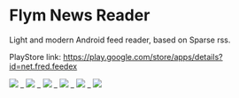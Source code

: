 Flym News Reader
==================

Light and modern Android feed reader, based on Sparse rss.

PlayStore link:
https://play.google.com/store/apps/details?id=net.fred.feedex

![](http://img13.imageshack.us/img13/8111/d41s.png) _
![](http://img513.imageshack.us/img513/9177/8k4y.png) _
![](http://img46.imageshack.us/img46/4355/dd6k.png) _
![](http://img826.imageshack.us/img826/9109/b5t4.png) _
![](http://img854.imageshack.us/img854/6927/3z7.png) _
![](http://img194.imageshack.us/img194/2759/9eon.png)
